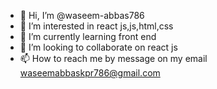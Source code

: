 - 👋 Hi, I’m @waseem-abbas786
- 👀 I’m interested in react js,js,html,css
- 🌱 I’m currently learning front end 
- 💞️ I’m looking to collaborate on react js
- 📫 How to reach me by message on my email waseemabbaskpr786@gmail.com

<!---
waseem-abbas786/waseem-abbas786 is a ✨ special ✨ repository because its `README.md` (this file) appears on your GitHub profile.
You can click the Preview link to take a look at your changes.
--->
